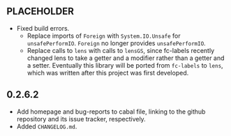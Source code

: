 PLACEHOLDER
-----
* Fixed build errors.
  * Replace imports of `Foreign` with `System.IO.Unsafe` for `unsafePerformIO`.
    `Foreign` no longer provides `unsafePerformIO`.
  * Replace calls to `lens` with calls to `lensGS`, since fc-labels recently
    changed lens to take a getter and a modifier rather than a getter and a
    setter.  Eventually this library will be ported from `fc-labels` to `lens`,
    which was written after this project was first developed.

0.2.6.2
-----
* Add homepage and bug-reports to cabal file, linking to the github repository
  and its issue tracker, respectively.
* Added `CHANGELOG.md`.
